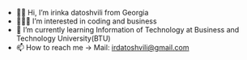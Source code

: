 - 🧞‍♂️ Hi, I’m irinka datoshvili from Georgia
- 👩🏻‍💻 I’m interested in coding and business
- 🌱 I’m currently learning Information of Technology at Business and Technology University(BTU)
- 📫 How to reach me -> Mail: irdatoshvili@gmail.com

<!---
irinkadat/irinkadat is a ✨ special ✨ repository because its `README.md` (this file) appears on your GitHub profile.
You can click the Preview link to take a look at your changes.
--->
